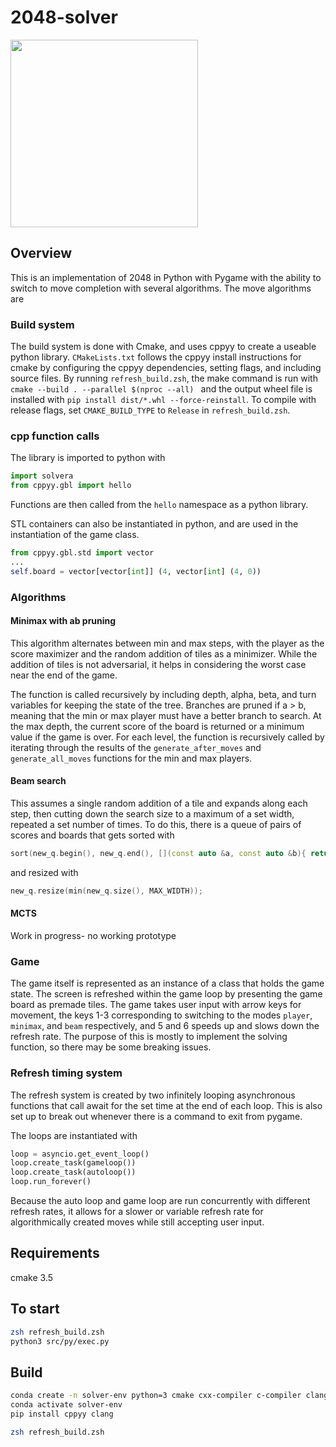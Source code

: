 # 2048-solver

<img src="videos/demo.gif" width="300" height="300"/>

## Overview

This is an implementation of 2048 in Python with Pygame with the ability to switch to move completion with several algorithms.  The move algorithms are 

### Build system

The build system is done with Cmake, and uses cppyy to create a useable python library.  `CMakeLists.txt` follows the cppyy install instructions for cmake by configuring the cppyy dependencies, setting flags, and including source files.  By running `refresh_build.zsh`, the make command is run with `cmake --build . --parallel $(nproc --all) ` and the output wheel file is installed with `pip install dist/*.whl --force-reinstall`.  To compile with release flags, set `CMAKE_BUILD_TYPE` to `Release` in `refresh_build.zsh`.

### cpp function calls

The library is imported to python with 
```python
import solvera
from cppyy.gbl import hello
```
Functions are then called from the `hello` namespace as a python library.

STL containers can also be instantiated in python, and are used in the instantiation of the game class.
```python
from cppyy.gbl.std import vector
...
self.board = vector[vector[int]] (4, vector[int] (4, 0))
```

### Algorithms

#### Minimax with ab pruning

This algorithm alternates between min and max steps, with the player as the score maximizer and the random addition of tiles as a minimizer.  While the addition of tiles is not adversarial, it helps in considering the worst case near the end of the game.  

The function is called recursively by including depth, alpha, beta, and turn variables for keeping the state of the tree.  Branches are pruned if a > b, meaning that the min or max player must have a better branch to search.  At the max depth, the current score of the board is returned or a minimum value if the game is over.  For each level, the function is recursively called by iterating through the results of the `generate_after_moves` and `generate_all_moves` functions for the min and max players.

#### Beam search

This assumes a single random addition of a tile and expands along each step, then cutting down the search size to a maximum of a set width, repeated a set number of times. To do this, there is a queue of pairs of scores and boards that gets sorted with
```c++
sort(new_q.begin(), new_q.end(), [](const auto &a, const auto &b){ return a.first > b.first; });
```
and resized with
```c++
new_q.resize(min(new_q.size(), MAX_WIDTH));
```

#### MCTS

Work in progress- no working prototype

### Game

The game itself is represented as an instance of a class that holds the game state.  The screen is refreshed within the game loop by presenting the game board as premade tiles.  The game takes user input with arrow keys for movement, the keys 1-3 corresponding to switching to the modes `player`, `minimax`, and `beam` respectively, and 5 and 6 speeds up and slows down the refresh rate.  The purpose of this is mostly to implement the solving function, so there may be some breaking issues.

### Refresh timing system

The refresh system is created by two infinitely looping asynchronous functions that call await for the set time at the end of each loop.  This is also set up to break out whenever there is a command to exit from pygame.

The loops are instantiated with 
```python
loop = asyncio.get_event_loop()
loop.create_task(gameloop())
loop.create_task(autoloop())
loop.run_forever()
```

Because the auto loop and game loop are run concurrently with different refresh rates, it allows for a slower or variable refresh rate for algorithmically created moves while still accepting user input.

## Requirements

cmake 3.5

## To start

```bash
zsh refresh_build.zsh
python3 src/py/exec.py
```

## Build
```bash
conda create -n solver-env python=3 cmake cxx-compiler c-compiler clangdev libcxx libstdcxx-ng libgcc-ng pytest python-clang cppyy-backend
conda activate solver-env
pip install cppyy clang

zsh refresh_build.zsh
```

